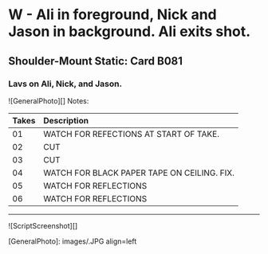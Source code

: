 # W - Ali in foreground, Nick and Jason in background. Ali exits shot.

## Shoulder-Mount Static: Card B081

### Lavs on Ali, Nick, and Jason.

![GeneralPhoto][]
Notes: 

| Takes | Description |
|:---|:----|
| 01 | WATCH FOR REFECTIONS AT START OF TAKE. |
| 02 | CUT |
| 03 | CUT |
| 04 | WATCH FOR BLACK PAPER TAPE ON CEILING. FIX. |
| 05 | WATCH FOR REFLECTIONS |
| 06 | WATCH FOR REFLECTIONS |

----

![ScriptScreenshot][]


[GeneralPhoto]:  images/.JPG align=left
